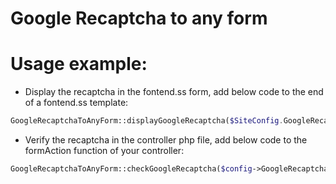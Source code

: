 # Google Recaptcha to any form


# Usage example:
- Display the recaptcha in the fontend.ss form, add below code to the end of a fontend.ss template:
```php
GoogleRecaptchaToAnyForm::displayGoogleRecaptcha($SiteConfig.GoogleRecaptchaSiteKey, 'Form_ContactForm_Comment', 'no_debug').RAW
```
- Verify the recaptcha in the controller php file, add below code to the formAction function of your controller:
```php
GoogleRecaptchaToAnyForm::checkGoogleRecaptcha($config->GoogleRecaptchaSecretKey, 'Google Recaptcha Validation Failed! Please refresh the page and re-submit the form!');
```
